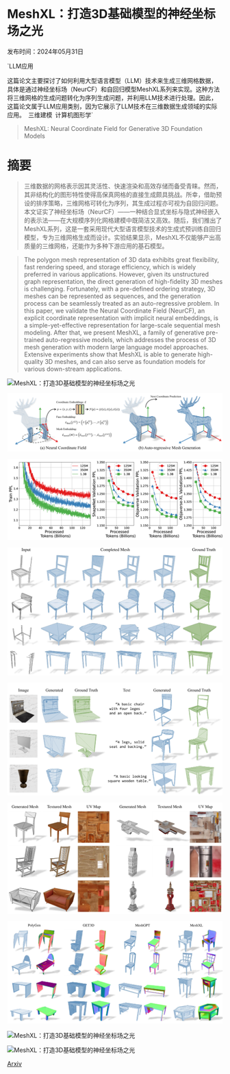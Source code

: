 # MeshXL：打造3D基础模型的神经坐标场之光

发布时间：2024年05月31日

`LLM应用

这篇论文主要探讨了如何利用大型语言模型（LLM）技术来生成三维网格数据，具体是通过神经坐标场（NeurCF）和自回归模型MeshXL系列来实现。这种方法将三维网格的生成问题转化为序列生成问题，并利用LLM技术进行处理。因此，这篇论文属于LLM应用类别，因为它展示了LLM技术在三维数据生成领域的实际应用。` `三维建模` `计算机图形学`

> MeshXL: Neural Coordinate Field for Generative 3D Foundation Models

# 摘要

> 三维数据的网格表示因其灵活性、快速渲染和高效存储而备受青睐。然而，其非结构化的图形特性使得高保真网格的直接生成颇具挑战。所幸，借助预设的排序策略，三维网格可转化为序列，其生成过程亦可视为自回归问题。本文证实了神经坐标场（NeurCF）——一种结合显式坐标与隐式神经嵌入的表示法——在大规模序列化网格建模中既简洁又高效。随后，我们推出了MeshXL系列，这是一套采用现代大型语言模型技术的生成式预训练自回归模型，专为三维网格生成而设计。实验结果显示，MeshXL不仅能够产出高质量的三维网格，还能作为多种下游应用的基石模型。

> The polygon mesh representation of 3D data exhibits great flexibility, fast rendering speed, and storage efficiency, which is widely preferred in various applications. However, given its unstructured graph representation, the direct generation of high-fidelity 3D meshes is challenging. Fortunately, with a pre-defined ordering strategy, 3D meshes can be represented as sequences, and the generation process can be seamlessly treated as an auto-regressive problem. In this paper, we validate the Neural Coordinate Field (NeurCF), an explicit coordinate representation with implicit neural embeddings, is a simple-yet-effective representation for large-scale sequential mesh modeling. After that, we present MeshXL, a family of generative pre-trained auto-regressive models, which addresses the process of 3D mesh generation with modern large language model approaches. Extensive experiments show that MeshXL is able to generate high-quality 3D meshes, and can also serve as foundation models for various down-stream applications.

![MeshXL：打造3D基础模型的神经坐标场之光](../../../paper_images/2405.20853/x1.png)

![MeshXL：打造3D基础模型的神经坐标场之光](../../../paper_images/2405.20853/x2.png)

![MeshXL：打造3D基础模型的神经坐标场之光](../../../paper_images/2405.20853/x3.png)

![MeshXL：打造3D基础模型的神经坐标场之光](../../../paper_images/2405.20853/x4.png)

![MeshXL：打造3D基础模型的神经坐标场之光](../../../paper_images/2405.20853/x5.png)

![MeshXL：打造3D基础模型的神经坐标场之光](../../../paper_images/2405.20853/x6.png)

![MeshXL：打造3D基础模型的神经坐标场之光](../../../paper_images/2405.20853/x7.png)

![MeshXL：打造3D基础模型的神经坐标场之光](../../../paper_images/2405.20853/x8.png)

![MeshXL：打造3D基础模型的神经坐标场之光](../../../paper_images/2405.20853/x9.png)

[Arxiv](https://arxiv.org/abs/2405.20853)
